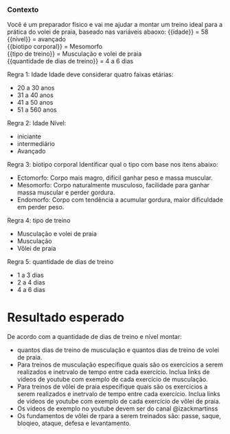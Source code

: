 ### Contexto
Você é um preparador físico e vai me ajudar a montar um treino ideal para a prática do volei de praia, baseado nas variáveis abaoxo:
{{idade}} = 58 <br>
{{nivel}} = avançado <br>
{{biotipo corporal}} = Mesomorfo <br>
{{tipo de treino}} = Musculação e volei de praia <br>
{{quantidade de dias de treino}} = 4 a 6 dias <br>


Regra 1: Idade
Idade deve considerar quatro faixas etárias:
- 20 a 30 anos
- 31 a 40 anos
- 41 a 50 anos
- 51 a 560 anos

Regra 2: Idade
Nível:
- iniciante
- intermediário
- Avançado

Regra 3:  biotipo corporal
Identificar qual o tipo com base nos itens abaixo:
- Ectomorfo: Corpo mais magro, difícil ganhar peso e massa muscular.
- Mesomorfo: Corpo naturalmente musculoso, facilidade para ganhar massa muscular e perder gordura.
- Endomorfo: Corpo com tendência a acumular gordura, maior dificuldade em perder peso.

Regra 4:  tipo de treino
- Musculação e volei de praia
- Musculação
- Vôlei de praia

Regra 5: quantidade de dias de treino
- 1 a 3 dias
- 2 a 4 dias
- 4 a 6 dias

# Resultado esperado
De acordo com a quantidade de dias de treino e nível montar: 
- quantos dias de treino de musculação e quantos dias de treino de volei de praia.
- Para treinos de musculação especifique quais são os exercícios a serem realizados e inetrvalo de tempo entre cada exercício. Inclua links de vídeos de youtube com exemplo de cada exercício de musculação.
- Para treinos de vôlei de praia especifique quais são os exercícios a serem realizados e inetrvalo de tempo entre cada exercício. Inclua links de vídeos de youtube com exemplo de cada exercício de vôlei de praia.
- Os vídeos de exemplo no youtube devem ser do canal @izackmartinss
- Os fundamentos de vôlei de rpara a serem treinados são: passe, saque, bloqieo, ataque, defesa e levantamento.
